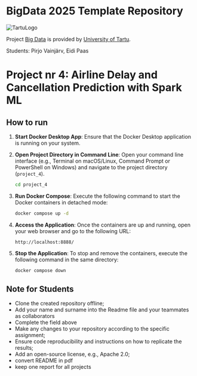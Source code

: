 # BigData 2025 Template Repository

![TartuLogo](./images/logo_ut_0.png)

Project [Big Data](https://courses.cs.ut.ee/2025/bdm/spring/Main/HomePage) is provided by [University of Tartu](https://courses.cs.ut.ee/).

Students: Pirjo Vainjärv, Eidi Paas

# Project nr 4: Airline Delay and Cancellation Prediction with Spark ML

## How to run

1.  **Start Docker Desktop App**:
    Ensure that the Docker Desktop application is running on your system.

2.  **Open Project Directory in Command Line**:
    Open your command line interface (e.g., Terminal on macOS/Linux, Command Prompt or PowerShell on Windows) and navigate to the project directory (`project_4`).

    ```bash
    cd project_4
    ```

3.  **Run Docker Compose**:
    Execute the following command to start the Docker containers in detached mode:

    ```bash
    docker compose up -d
    ```

4.  **Access the Application**:
    Once the containers are up and running, open your web browser and go to the following URL:

    ```
    http://localhost:8888/
    ```

5.  **Stop the Application**:
    To stop and remove the containers, execute the following command in the same directory:

    ```bash
    docker compose down
    ```


## Note for Students

* Clone the created repository offline;
* Add your name and surname into the Readme file and your teammates as collaborators
* Complete the field above 
* Make any changes to your repository according to the specific assignment;
* Ensure code reproducibility and instructions on how to replicate the results;
* Add an open-source license, e.g., Apache 2.0;
* convert README in pdf
* keep one report for all projects

